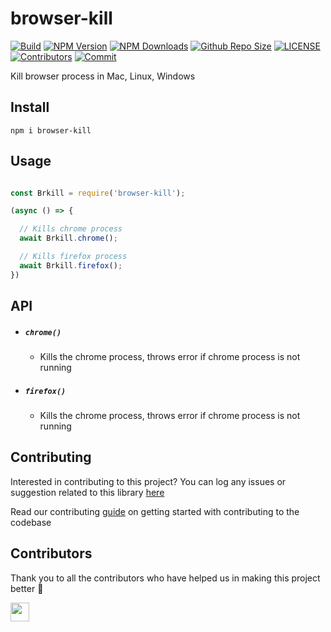 # browser-kill

[![Build](https://github.com/arshadkazmi42/browser-kill/actions/workflows/nodejs.yml/badge.svg)](https://github.com/arshadkazmi42/browser-kill/actions/workflows/nodejs.yml)
[![NPM Version](https://img.shields.io/npm/v/browser-kill.svg)](https://www.npmjs.com/package/browser-kill)
[![NPM Downloads](https://img.shields.io/npm/dt/browser-kill.svg)](https://www.npmjs.com/package/browser-kill)
[![Github Repo Size](https://img.shields.io/github/repo-size/arshadkazmi42/browser-kill.svg)](https://github.com/arshadkazmi42/browser-kill)
[![LICENSE](https://img.shields.io/npm/l/browser-kill.svg)](https://github.com/arshadkazmi42/browser-kill/blob/master/LICENSE)
[![Contributors](https://img.shields.io/github/contributors/arshadkazmi42/browser-kill.svg)](https://github.com/arshadkazmi42/browser-kill/graphs/contributors)
[![Commit](https://img.shields.io/github/last-commit/arshadkazmi42/browser-kill.svg)](https://github.com/arshadkazmi42/browser-kill/commits/master)

Kill browser process in Mac, Linux, Windows

## Install

```
npm i browser-kill
```

## Usage

```javascript

const Brkill = require('browser-kill');

(async () => {

  // Kills chrome process
  await Brkill.chrome();

  // Kills firefox process
  await Brkill.firefox();
})

```

## API

- ##### `chrome()`
  - Kills the chrome process, throws error if chrome process is not running

- ##### `firefox()`
  - Kills the chrome process, throws error if chrome process is not running

## Contributing

Interested in contributing to this project?
You can log any issues or suggestion related to this library [here](https://github.com/arshadkazmi42/browser-kill/issues/new)

Read our contributing [guide](CONTRIBUTING.md) on getting started with contributing to the codebase

## Contributors

Thank you to all the contributors who have helped us in making this project better :raised_hands:

<a href="https://github.com/arshadkazmi42"><img src="https://github.com/arshadkazmi42.png" width="30" /></a>

